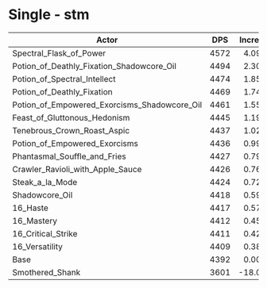 # Single - stm
| Actor | DPS | Increase |
|---|:---:|:---:|
|Spectral_Flask_of_Power|4572|4.09%|
|Potion_of_Deathly_Fixation_Shadowcore_Oil|4494|2.30%|
|Potion_of_Spectral_Intellect|4474|1.85%|
|Potion_of_Deathly_Fixation|4469|1.74%|
|Potion_of_Empowered_Exorcisms_Shadowcore_Oil|4461|1.55%|
|Feast_of_Gluttonous_Hedonism|4445|1.19%|
|Tenebrous_Crown_Roast_Aspic|4437|1.02%|
|Potion_of_Empowered_Exorcisms|4436|0.99%|
|Phantasmal_Souffle_and_Fries|4427|0.79%|
|Crawler_Ravioli_with_Apple_Sauce|4426|0.76%|
|Steak_a_la_Mode|4424|0.72%|
|Shadowcore_Oil|4418|0.59%|
|16_Haste|4417|0.57%|
|16_Mastery|4412|0.45%|
|16_Critical_Strike|4411|0.42%|
|16_Versatility|4409|0.38%|
|Base|4392|0.00%|
|Smothered_Shank|3601|-18.03%|
